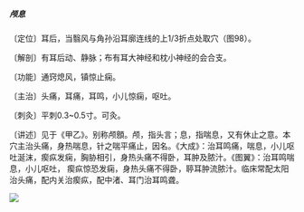 ##### 颅息

〔定位〕耳后，当翳风与角孙沿耳廓连线的上1/3折点处取穴（图98）。

〔解剖〕有耳后动、静脉；布有耳大神经和枕小神经的会合支。

〔功能〕通窍熄风，镇惊止痫。

〔主治〕头痛，耳痛，耳鸣，小儿惊痫，呕吐。

〔刺灸〕平刺0.3~0.5寸。可灸。

〔讲述〕见于《甲乙》。别称颅顖。颅，指头言；息，指喘息，又有休止之意。本穴主治头痛，身热喘息，针之喘平痛止，因名。《大成》：治耳鸣痛，喘息，小儿呕吐涎沫，瘈疭发痫，胸胁相引，身热头痛不得卧，耳肿及脓汁。《图翼》：治耳鸣喘息，小儿呕吐， 瘈疭惊恐发痫，身热头痛不得卧，聤耳肿流脓汁。临床常配太阳治头痛，配内关治瘈疭，配中渚、耳门治耳鸣聋。

![](img/图98.jpg)
